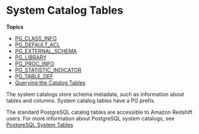 # System Catalog Tables<a name="c_intro_catalog_views"></a>

**Topics**
+ [PG\_CLASS\_INFO](r_PG_CLASS_INFO.md)
+ [PG\_DEFAULT\_ACL](r_PG_DEFAULT_ACL.md)
+ [PG\_EXTERNAL\_SCHEMA](r_PG_EXTERNAL_SCHEMA.md)
+ [PG\_LIBRARY](r_PG_LIBRARY.md)
+ [PG\_PROC\_INFO](r_PG_PROC_INFO.md)
+ [PG\_STATISTIC\_INDICATOR](r_PG_STATISTIC_INDICATOR.md)
+ [PG\_TABLE\_DEF](r_PG_TABLE_DEF.md)
+ [Querying the Catalog Tables](c_join_PG.md)

The system catalogs store schema metadata, such as information about tables and columns\. System catalog tables have a PG prefix\.

The standard PostgreSQL catalog tables are accessible to Amazon Redshift users\. For more information about PostgreSQL system catalogs, see [PostgreSQL System Tables](https://www.postgresql.org/docs/8.0/static/catalogs.html#CATALOGS-OVERVIEW) 